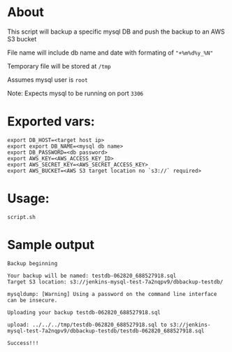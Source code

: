 # About

This script will backup a specific mysql DB and push the backup to an AWS S3 bucket

File name will include db name and date  with formating of `"+%m%d%y_%N"`

Temporary file will be stored at `/tmp`

Assumes mysql user is `root`

Note: Expects mysql to be running on port `3306`

# Exported vars:
```
export DB_HOST=<target host ip>
export export DB_NAME=<mysql db name>
export DB_PASSWORD=<db password>
export AWS_KEY=<AWS_ACCESS_KEY_ID>
export AWS_SECRET_KEY=<AWS_SECRET_ACCESS_KEY>
export AWS_BUCKET=<AWS S3 target location no `s3://` required>
```
# Usage:

`script.sh`

# Sample output
```
Backup beginning

Your backup will be named: testdb-062820_688527918.sql
Target S3 location: s3://jenkins-mysql-test-7a2nqpv9/dbbackup-testdb/

mysqldump: [Warning] Using a password on the command line interface can be insecure.

Uploading your backup testdb-062820_688527918.sql

upload: ../../../tmp/testdb-062820_688527918.sql to s3://jenkins-mysql-test-7a2nqpv9/dbbackup-testdb/testdb-062820_688527918.sql

Success!!!
```

